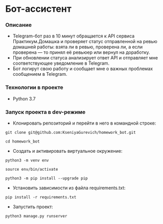 # Бот-ассистент
### Описание
- Telegram-бот раз в 10 минут обращается к API сервиса Практикум.Домашка и проверяет статус отправленной на ревью домашней работы: взята ли в ревью, проверена ли, а если проверена — то принял её ревьюер или вернул на доработку.
- При обновлении статуса анализирует ответ API и отправляет мне соответствующее уведомление в Telegram.
- Бот логирут свою работу и сообщает мне о важных проблемах сообщением в Telegram.

### Технологии в проекте
- Python 3.7
### Запуск проекта в dev-режиме
- Клонировать репозиторий и перейти в него в командной строке:

```
git clone git@github.com:KseniyaGurevich/homework_bot.git
```

```
cd homework_bot
```

- Cоздать и активировать виртуальное окружение:

```
python3 -m venv env
```

```
source env/bin/activate
```

```
python3 -m pip install --upgrade pip
```

- Установить зависимости из файла requirements.txt:

```
pip install -r requirements.txt
```

- Запустить проект:

```
python3 manage.py runserver
```
